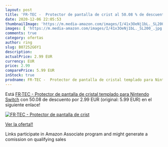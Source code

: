 ```yaml
---
layout: post
title: 'FR·TEC -  Protector de pantalla de crist al 50.08 % de descuento'
date: 2020-12-06 22:05:53
thumbnailImage: 'https://m.media-amazon.com/images/I/41x3OeNj1bL._SL200_.jpg'
images: [ 'https://m.media-amazon.com/images/I/41x3OeNj1bL._SL200_.jpg' ]
comments: true
category: ofertas
author: ring
slug: B07252G6Y1
description:
actualPrice: 2.99 EUR
currency: EUR
price: 2.99
comparePrice: 5.99 EUR
inStock: true
prodname: FR·TEC -  Protector de pantalla de cristal templado para Nintendo Switch
---
```


Está [FR·TEC -  Protector de pantalla de cristal templado para Nintendo Switch](https://www.amazon.es/dp/B07252G6Y1/?tag=tolees-21) con 50.08 de descuento por 2.99 EUR (original: 5.99 EUR) en el siguiente enlace!

[![FR·TEC -  Protector de pantalla de crist](https://m.media-amazon.com/images/I/41x3OeNj1bL._SL200_.jpg)](https://www.amazon.es/dp/B07252G6Y1/?tag=tolees-21)

[Ver la oferta!!](https://www.amazon.es/dp/B07252G6Y1/?tag=tolees-21)

Links participate in Amazon Associate program and might generate a comission on qualifying sales


